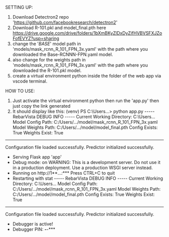 SETTING UP:
1. Download Detectron2 repo 'https://github.com/facebookresearch/detectron2'
2. Download R-101.pkl and model_final.pth here https://drive.google.com/drive/folders/1bXmBKyZlDxDyZifHVBVSFXJZoFofEVYZ?usp=sharing 
3. change the '_BASE_' model path in 'models/mask_rcnn_R_101_FPN_3x.yaml' with the path where you downloaded the Base-RCNNN-FPN.yaml model.
4. also change for the weights path in 'models/mask_rcnn_R_101_FPN_3x.yaml' with the path where you downloaded the R-101.pkl model.
5. create a virtual environment python inside the folder of the web app via vscode terminal.


HOW TO USE:
1. Just activate the virtual environment python then run the 'app.py' then just copy the link generated
2. It should display like this:
(venv) PS C:\Users...> python app.py 
----- RebarVista DEBUG INFO -----
Current Working Directory: C:\Users...
Model Config Path: C:/Users/.../model/mask_rcnn_R_101_FPN_3x.yaml
Model Weights Path: C:/Users/.../model/model_final.pth
Config Exists: True
Weights Exist: True
----------------------------------
Configuration file loaded successfully.
Predictor initialized successfully.
 * Serving Flask app 'app'
 * Debug mode: on
WARNING: This is a development server. Do not use it in a production deployment. Use a production WSGI server instead.
 * Running on http://1**.*.*.*:****
Press CTRL+C to quit
 * Restarting with stat
----- RebarVista DEBUG INFO -----
Current Working Directory: C:\Users...
Model Config Path: C:/Users/.../model/mask_rcnn_R_101_FPN_3x.yaml 
Model Weights Path: C:/Users/.../model/model_final.pth
Config Exists: True
Weights Exist: True
----------------------------------
Configuration file loaded successfully.
Predictor initialized successfully.
 * Debugger is active!
 * Debugger PIN: ***-***-***
